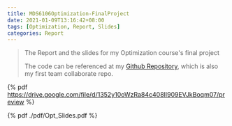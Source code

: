 ```yaml
---
title: MDS6106Optimization-FinalProject
date: 2021-01-09T13:16:42+08:00
tags: [Optimization, Report, Slides]
categories: Report
---
```

> The Report and the slides for my Optimization course's final project
>
> The code can be referenced at my [Github Repository](https://github.com/Yihang-Li/MDS6106Project), which is also my first team collaborate repo.

{% pdf https://drive.google.com/file/d/1352y10oWzRa84c408Il909EVJkBoqm07/preview %}

{% pdf ./pdf/Opt_Slides.pdf %}
